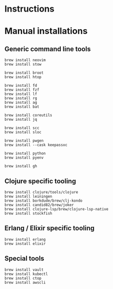 
# Instructions

# Manual installations

## Generic command line tools

```
brew install neovim
brew install stow

brew install broot
brew install htop

brew install fd
brew install fzf
brew install lf
brew install rg
brew install ag
brew install bat

brew install coreutils
brew install jq

brew install scc
brew install sloc

brew install pwgen
brew install --cask keepassxc

brew install python
brew install pyenv

brew install gh
```

## Clojure specific tooling

```
brew install clojure/tools/clojure
brew install leiningen
brew install borkdude/brew/clj-kondo
brew install candid82/brew/joker
brew install clojure-lsp/brew/clojure-lsp-native
brew install stockfish
```

## Erlang / Elixir specific tooling

```
brew install erlang
brew install elixir
```

## Special tools

```
brew install vault
brew install kubectl
brew install ctop
brew install awscli
```
